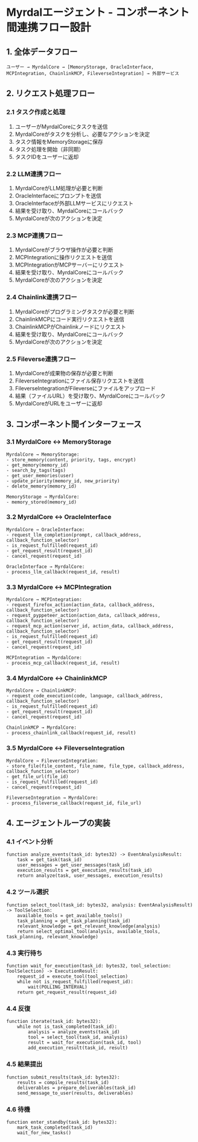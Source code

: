 # Myrdalエージェント - コンポーネント間連携フロー設計

## 1. 全体データフロー

```
ユーザー → MyrdalCore → [MemoryStorage, OracleInterface, MCPIntegration, ChainlinkMCP, FileverseIntegration] → 外部サービス
```

## 2. リクエスト処理フロー

### 2.1 タスク作成と処理
1. ユーザーがMyrdalCoreにタスクを送信
2. MyrdalCoreがタスクを分析し、必要なアクションを決定
3. タスク情報をMemoryStorageに保存
4. タスク処理を開始（非同期）
5. タスクIDをユーザーに返却

### 2.2 LLM連携フロー
1. MyrdalCoreがLLM処理が必要と判断
2. OracleInterfaceにプロンプトを送信
3. OracleInterfaceが外部LLMサービスにリクエスト
4. 結果を受け取り、MyrdalCoreにコールバック
5. MyrdalCoreが次のアクションを決定

### 2.3 MCP連携フロー
1. MyrdalCoreがブラウザ操作が必要と判断
2. MCPIntegrationに操作リクエストを送信
3. MCPIntegrationがMCPサーバーにリクエスト
4. 結果を受け取り、MyrdalCoreにコールバック
5. MyrdalCoreが次のアクションを決定

### 2.4 Chainlink連携フロー
1. MyrdalCoreがプログラミングタスクが必要と判断
2. ChainlinkMCPにコード実行リクエストを送信
3. ChainlinkMCPがChainlinkノードにリクエスト
4. 結果を受け取り、MyrdalCoreにコールバック
5. MyrdalCoreが次のアクションを決定

### 2.5 Fileverse連携フロー
1. MyrdalCoreが成果物の保存が必要と判断
2. FileverseIntegrationにファイル保存リクエストを送信
3. FileverseIntegrationがFileverseにファイルをアップロード
4. 結果（ファイルURL）を受け取り、MyrdalCoreにコールバック
5. MyrdalCoreがURLをユーザーに返却

## 3. コンポーネント間インターフェース

### 3.1 MyrdalCore ↔ MemoryStorage
```
MyrdalCore → MemoryStorage:
- store_memory(content, priority, tags, encrypt)
- get_memory(memory_id)
- search_by_tags(tags)
- get_user_memories(user)
- update_priority(memory_id, new_priority)
- delete_memory(memory_id)

MemoryStorage → MyrdalCore:
- memory_stored(memory_id)
```

### 3.2 MyrdalCore ↔ OracleInterface
```
MyrdalCore → OracleInterface:
- request_llm_completion(prompt, callback_address, callback_function_selector)
- is_request_fulfilled(request_id)
- get_request_result(request_id)
- cancel_request(request_id)

OracleInterface → MyrdalCore:
- process_llm_callback(request_id, result)
```

### 3.3 MyrdalCore ↔ MCPIntegration
```
MyrdalCore → MCPIntegration:
- request_firefox_action(action_data, callback_address, callback_function_selector)
- request_pyppeteer_action(action_data, callback_address, callback_function_selector)
- request_mcp_action(server_id, action_data, callback_address, callback_function_selector)
- is_request_fulfilled(request_id)
- get_request_result(request_id)
- cancel_request(request_id)

MCPIntegration → MyrdalCore:
- process_mcp_callback(request_id, result)
```

### 3.4 MyrdalCore ↔ ChainlinkMCP
```
MyrdalCore → ChainlinkMCP:
- request_code_execution(code, language, callback_address, callback_function_selector)
- is_request_fulfilled(request_id)
- get_request_result(request_id)
- cancel_request(request_id)

ChainlinkMCP → MyrdalCore:
- process_chainlink_callback(request_id, result)
```

### 3.5 MyrdalCore ↔ FileverseIntegration
```
MyrdalCore → FileverseIntegration:
- store_file(file_content, file_name, file_type, callback_address, callback_function_selector)
- get_file_url(file_id)
- is_request_fulfilled(request_id)
- cancel_request(request_id)

FileverseIntegration → MyrdalCore:
- process_fileverse_callback(request_id, file_url)
```

## 4. エージェントループの実装

### 4.1 イベント分析
```
function analyze_events(task_id: bytes32) -> EventAnalysisResult:
    task = get_task(task_id)
    user_messages = get_user_messages(task_id)
    execution_results = get_execution_results(task_id)
    return analyze(task, user_messages, execution_results)
```

### 4.2 ツール選択
```
function select_tool(task_id: bytes32, analysis: EventAnalysisResult) -> ToolSelection:
    available_tools = get_available_tools()
    task_planning = get_task_planning(task_id)
    relevant_knowledge = get_relevant_knowledge(analysis)
    return select_optimal_tool(analysis, available_tools, task_planning, relevant_knowledge)
```

### 4.3 実行待ち
```
function wait_for_execution(task_id: bytes32, tool_selection: ToolSelection) -> ExecutionResult:
    request_id = execute_tool(tool_selection)
    while not is_request_fulfilled(request_id):
        wait(POLLING_INTERVAL)
    return get_request_result(request_id)
```

### 4.4 反復
```
function iterate(task_id: bytes32):
    while not is_task_completed(task_id):
        analysis = analyze_events(task_id)
        tool = select_tool(task_id, analysis)
        result = wait_for_execution(task_id, tool)
        add_execution_result(task_id, result)
```

### 4.5 結果提出
```
function submit_results(task_id: bytes32):
    results = compile_results(task_id)
    deliverables = prepare_deliverables(task_id)
    send_message_to_user(results, deliverables)
```

### 4.6 待機
```
function enter_standby(task_id: bytes32):
    mark_task_completed(task_id)
    wait_for_new_tasks()
```
